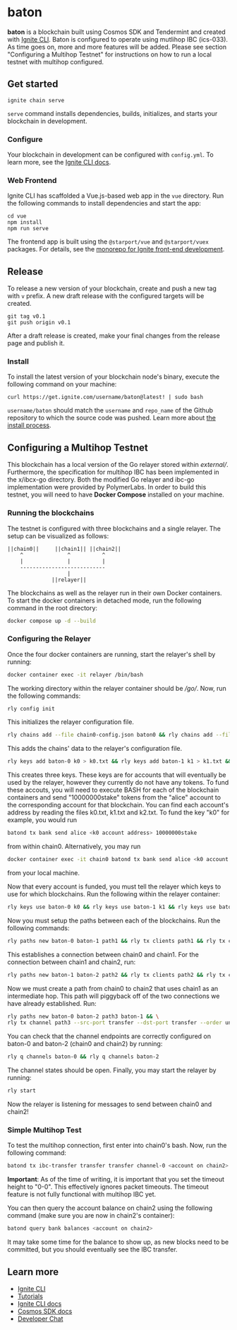 # baton
**baton** is a blockchain built using Cosmos SDK and Tendermint and created with [Ignite CLI](https://ignite.com/cli). Baton is configured to operate using mutlihop IBC (ics-033). As time goes on, more and more features will be added. Please see section "Configuring a Multihop Testnet" for instructions on how to run a local testnet with multihop configured.

## Get started

```
ignite chain serve
```

`serve` command installs dependencies, builds, initializes, and starts your blockchain in development.

### Configure

Your blockchain in development can be configured with `config.yml`. To learn more, see the [Ignite CLI docs](https://docs.ignite.com).

### Web Frontend

Ignite CLI has scaffolded a Vue.js-based web app in the `vue` directory. Run the following commands to install dependencies and start the app:

```
cd vue
npm install
npm run serve
```

The frontend app is built using the `@starport/vue` and `@starport/vuex` packages. For details, see the [monorepo for Ignite front-end development](https://github.com/ignite/web).

## Release
To release a new version of your blockchain, create and push a new tag with `v` prefix. A new draft release with the configured targets will be created.

```
git tag v0.1
git push origin v0.1
```

After a draft release is created, make your final changes from the release page and publish it.

### Install
To install the latest version of your blockchain node's binary, execute the following command on your machine:

```
curl https://get.ignite.com/username/baton@latest! | sudo bash
```
`username/baton` should match the `username` and `repo_name` of the Github repository to which the source code was pushed. Learn more about [the install process](https://github.com/allinbits/starport-installer).

## Configuring a Multihop Testnet

This blockchain has a local version of the Go relayer stored within *external/*. Furthermore, the specification for multihop IBC has been implemented in the x/ibcx-go directory. Both the modified Go relayer and ibc-go implementation were provided by PolymerLabs. In order to build this testnet, you will need to have **Docker Compose** installed on your machine.

### Running the blockchains
The testnet is configured with three blockchains and a single relayer. The setup can be visualized as follows:
```
||chain0||     ||chain1|| ||chain2||
    ^              ^          ^
    |              |          |
    ---------------------------
                   |
              ||relayer||
```

The blockchains as well as the relayer run in their own Docker containers. To start the docker containers in detached mode, run the following command in the root directory:

```Bash
docker compose up -d --build
```

### Configuring the Relayer
Once the four docker containers are running, start the relayer's shell by running:

```Bash
docker container exec -it relayer /bin/bash
```

The working directory within the relayer container should be */go/*. Now, run the following commands:

```Bash
rly config init
```

This initializes the relayer configuration file.

```Bash
rly chains add --file chain0-config.json baton0 && rly chains add --file chain1-config.json baton1 && rly chains add --file chain2-config.json baton2 
```

This adds the chains' data to the relayer's configuration file.

```Bash
rly keys add baton-0 k0 > k0.txt && rly keys add baton-1 k1 > k1.txt && rly keys add baton-2 k2 > k2.txt
```

This creates three keys. These keys are for accounts that will eventually be used by the relayer, however they currently do not have any tokens. To fund these accouts, you will need to execute BASH for each of the blockchain containers and send "10000000stake" tokens from the "alice" account to the corresponding account for that blockchain. You can find each account's address by reading the files k0.txt, k1.txt and k2.txt. To fund the key "k0" for example, you would run

```Bash
batond tx bank send alice <k0 account address> 10000000stake
```

from within chain0. Alternatively, you may run

```Bash
docker container exec -it chain0 batond tx bank send alice <k0 account address> 10000000stake -y
```

from your local machine.

Now that every account is funded, you must tell the relayer which keys to use for which blockchains. Run the following within the relayer container:

```Bash
rly keys use baton-0 k0 && rly keys use baton-1 k1 && rly keys use baton-2 k2
```

Now you must setup the paths between each of the blockchains. Run the following commands:

```Bash
rly paths new baton-0 baton-1 path1 && rly tx clients path1 && rly tx connection path1
```

This establishes a connection between chain0 and chain1. For the connection between chain1 and chain2, run:

```Bash
rly paths new baton-1 baton-2 path2 && rly tx clients path2 && rly tx connection path2
```

Now we must create a path from chain0 to chain2 that uses chain1 as an intermediate hop. This path will piggyback off of the two connections we have already established. Run:

```Bash
rly paths new baton-0 baton-2 path3 baton-1 && \
rly tx channel path3 --src-port transfer --dst-port transfer --order unordered --version ics20-1
```

You can check that the channel endpoints are correctly configured on baton-0 and baton-2 (chain0 and chain2) by running:

```Bash
rly q channels baton-0 && rly q channels baton-2
```

The channel states should be open. Finally, you may start the relayer by running:

```Bash
rly start
```

Now the relayer is listening for messages to send between chain0 and chain2!

### Simple Multihop Test

To test the multihop connection, first enter into chain0's bash. Now, run the following command:

```Bash
batond tx ibc-transfer transfer transfer channel-0 <account on chain2> 100000stake --from alice --fees 4000stake --packet-timeout-height 0-0
```

**Important**: As of the time of writing, it is important that you set the timeout height to "0-0". This effectively ignores packet timeouts. The timeout feature is not fully functional with multihop IBC yet.

You can then query the account balance on chain2 using the following command (make sure you are now in chain2's container):

```Bash
batond query bank balances <account on chain2>
```

It may take some time for the balance to show up, as new blocks need to be committed, but you should eventually see the IBC transfer.

## Learn more

- [Ignite CLI](https://ignite.com/cli)
- [Tutorials](https://docs.ignite.com/guide)
- [Ignite CLI docs](https://docs.ignite.com)
- [Cosmos SDK docs](https://docs.cosmos.network)
- [Developer Chat](https://discord.gg/ignite)
